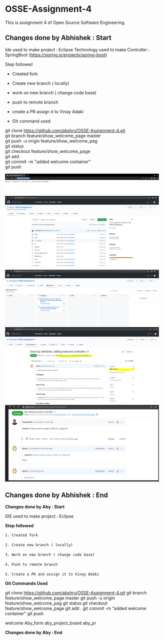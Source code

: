# OSSE-Assignment-4
This is assignment 4 of Open Source Software Engineering.

## Changes done by Abhishek : Start

Ide used to make project : Eclipse
Technology used to make Controller : SpringBoot (https://spring.io/projects/spring-boot)

Step followed

 * Created fork
 * Create new branch ( locally)
 * work on new branch ( change code base)
 * push to remote branch
 * create a PR assign it to Vinay Adaki
 
 * GIt command used
 
 git clone https://github.com/abshrv/OSSE-Assignment-4.git  
 git branch feature/show_welcome_page master  
 git push -u origin feature/show_welcome_pag  
 git status  
 git checkout feature/show_welcome_page  
 git add .  
 git commit -m "added welcome container"  
 git push  


![welcome](img/abhishek/welcome.png)
![abhishek_form](img/abhishek/Abhishek_Fork.png)
![abhishek_project_board](img/abhishek/Project_Board_Abhishek_task.png)
![abhishek_pr](img/abhishek/Abhishek_Pull_request.png)
![abhishek_review_comments](img/abhishek/abhishek_pr.png)


## Changes done by Abhishek : End

**Changes done by Aby : Start**

IDE used to make project : Eclipse

**Step followed**

    1. Created fork

    2. Create new branch ( locally)

    3. Work on new branch ( change code base)

    4. Push to remote branch

    5. Create a PR and assign it to Vinay Adaki

**Git Commands Used**

git clone https://github.com/abshrv/OSSE-Assignment-4.git git branch feature/show_welcome_page master git push -u origin feature/show_welcome_pag git status git checkout feature/show_welcome_page git add . git commit -m "added welcome container" git push

welcome Aby_form aby_project_board aby_pr

**Changes done by Aby : End**
